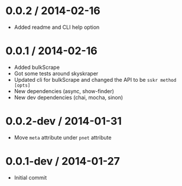 0.0.2 / 2014-02-16
==================

* Added readme and CLI help option

0.0.1 / 2014-02-16
==================

* Added bulkScrape
* Got some tests around skyskraper
* Updated cli for bulkScrape and changed the API to be `sskr method [opts]`
* New dependencies (async, show-finder)
* New dev dependencies (chai, mocha, sinon)

0.0.2-dev / 2014-01-31
======================

* Move `meta` attribute under `pnet` attribute


0.0.1-dev / 2014-01-27
======================

* Initial commit
